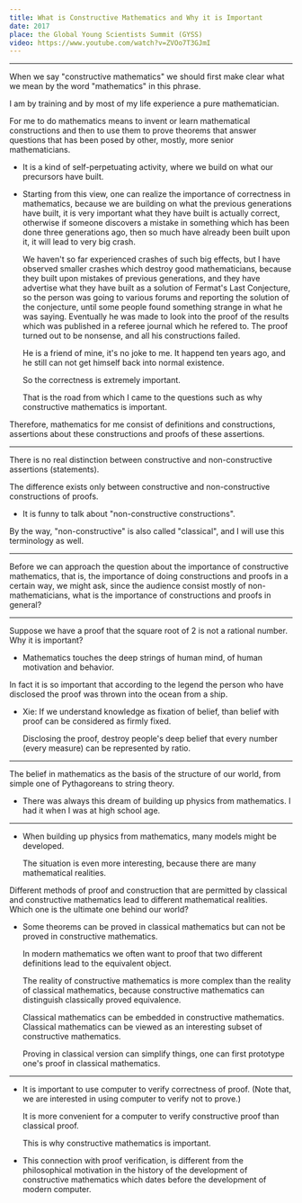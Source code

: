 ```yaml
---
title: What is Constructive Mathematics and Why it is Important
date: 2017
place: the Global Young Scientists Summit (GYSS)
video: https://www.youtube.com/watch?v=ZVOo7T3GJmI
---
```


------

When we say "constructive mathematics" we should first make clear
what we mean by the word "mathematics" in this phrase.

I am by training and by most of my life experience a pure mathematician.

For me to do mathematics means to invent or learn mathematical constructions
and then to use them to prove theorems that answer questions
that has been posed by other, mostly, more senior mathematicians.

- It is a kind of self-perpetuating activity,
  where we build on what our precursors have built.

- Starting from this view, one can realize the importance of correctness in mathematics,
  because we are building on what the previous generations have built,
  it is very important what they have built is actually correct,
  otherwise if someone discovers a mistake in something which has been done three generations ago,
  then so much have already been built upon it,
  it will lead to very big crash.

  We haven't so far experienced crashes of such big effects,
  but I have observed smaller crashes which destroy good mathematicians,
  because they built upon mistakes of previous generations,
  and they have advertise what they have built as a solution of Fermat's Last Conjecture,
  so the person was going to various forums and reporting the solution of the conjecture,
  until some people found something strange in what he was saying.
  Eventually he was made to look into the proof of the results
  which was published in a referee journal which he refered to.
  The proof turned out to be nonsense, and all his constructions failed.

  He is a friend of mine, it's no joke to me.
  It happend ten years ago, and he still can not get himself back into normal existence.

  So the correctness is extremely important.

  That is the road from which I came to the questions
  such as why constructive mathematics is important.

Therefore, mathematics for me consist of definitions and constructions,
assertions about these constructions and proofs of these assertions.

------

There is no real distinction between constructive and non-constructive assertions (statements).

The difference exists only between constructive and non-constructive constructions of proofs.

- It is funny to talk about "non-constructive constructions".

By the way, "non-constructive" is also called "classical",
and I will use this terminology as well.

------

Before we can approach the question about the importance of constructive mathematics,
that is, the importance of doing constructions and proofs in a certain way,
we might ask, since the audience consist mostly of non-mathematicians,
what is the importance of constructions and proofs in general?

------

Suppose we have a proof that the square root of 2 is not a rational number.
Why it is important?

- Mathematics touches the deep strings of human mind, of human motivation and behavior.

In fact it is so important that according to the legend
the person who have disclosed the proof
was thrown into the ocean from a ship.

- Xie:
  If we understand knowledge as fixation of belief,
  than belief with proof can be considered as firmly fixed.

  Disclosing the proof, destroy people's deep belief that
  every number (every measure) can be represented by ratio.

------

The belief in mathematics as the basis of the structure of our world,
from simple one of Pythagoreans to string theory.

- There was always this dream of building up physics from mathematics.
  I had it when I was at high school age.

------

- When building up physics from mathematics,
  many models might be developed.

  The situation is even more interesting,
  because there are many mathematical realities.

Different methods of proof and construction that are
permitted by classical and constructive mathematics
lead to different mathematical realities.
Which one is the ultimate one behind our world?

- Some theorems can be proved in classical mathematics
  but can not be proved in constructive mathematics.

  In modern mathematics we often want to proof that
  two different definitions lead to the equivalent object.

  The reality of constructive mathematics is more complex
  than the reality of classical mathematics,
  because constructive mathematics can distinguish
  classically proved equivalence.

  Classical mathematics can be embedded in constructive mathematics.
  Classical mathematics can be viewed as an interesting subset of constructive mathematics.

  Proving in classical version can simplify things,
  one can first prototype one's proof in classical mathematics.

------

- It is important to use computer to verify correctness of proof.
  (Note that, we are interested in using computer to verify not to prove.)

  It is more convenient for a computer to verify constructive proof than classical proof.

  This is why constructive mathematics is important.

- This connection with proof verification,
  is different from the philosophical motivation
  in the history of the development of constructive mathematics
  which dates before the development of modern computer.
